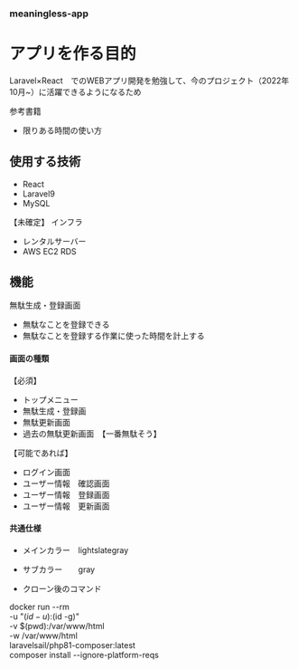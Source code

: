 ### meaningless-app

# アプリを作る目的
Laravel×React　でのWEBアプリ開発を勉強して、今のプロジェクト（2022年10月~）に活躍できるようになるため


参考書籍
* 限りある時間の使い方

## 使用する技術

* React
* Laravel9
* MySQL

【未確定】
インフラ
* レンタルサーバー
* AWS EC2 RDS


## 機能

無駄生成・登録画面
* 無駄なことを登録できる
* 無駄なことを登録する作業に使った時間を計上する

#### 画面の種類
【必須】
* トップメニュー
* 無駄生成・登録画
* 無駄更新画面
* 過去の無駄更新画面　【一番無駄そう】

【可能であれば】
* ログイン画面
* ユーザー情報　確認画面
* ユーザー情報　登録画面
* ユーザー情報　更新画面


#### 共通仕様
* メインカラー　lightslategray
* サブカラー　　gray

* クローン後のコマンド

docker run --rm \
    -u "$(id -u):$(id -g)" \
    -v $(pwd):/var/www/html \
    -w /var/www/html \
    laravelsail/php81-composer:latest \
    composer install --ignore-platform-reqs